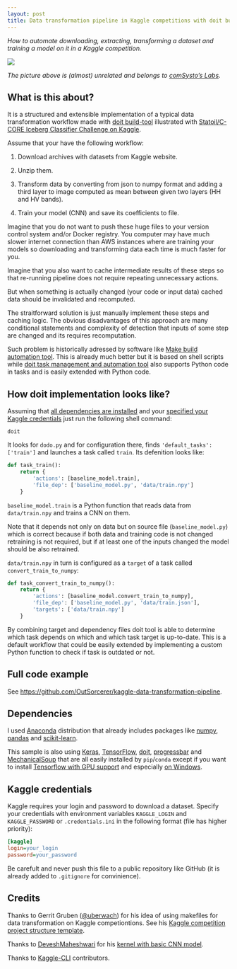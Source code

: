 ```yaml
---
layout: post
title: Data transformation pipeline in Kaggle competitions with doit build-tool
---
```


*How to automate downloading, extracting, transforming a dataset and training a model on it in a Kaggle competition.*

<image src='https://raw.githubusercontent.com/OutSorcerer/class-struggle/master/images/kaggle-pipeline.png' />

*The picture above is (almost) unrelated and belongs to [comSysto’s Labs](https://comsysto.wordpress.com/2013/12/20/taking-part-in-a-kaggle-competition-our-experience/).*

## What is this about?

It is a structured and extensible implementation of a typical data transformation workflow made with [doit build-tool](http://pydoit.org/) illustrated with [Statoil/C-CORE Iceberg Classifier Challenge on Kaggle](https://www.kaggle.com/c/statoil-iceberg-classifier-challenge).

Assume that your have the following workflow:

1. Download archives with datasets from Kaggle website.

2. Unzip them.

3. Transform data by converting from json to numpy format and adding a third layer to image computed as mean between given two layers (HH and HV bands).

4. Train your model (CNN) and save its coefficients to file.

Imagine that you do not want to push these huge files to your version control system and/or Docker registry. You computer may have much slower internet connection than AWS instances where are training your models so downloading and transforming data each time is much faster for you. 

Imagine that you also want to cache intermediate results of these steps so that re-running pipeline does not require repeating unnecessary actions.

But when something is actually changed (your code or input data) cached data should be invalidated and recomputed.

The straitforward solution is just manually implement these steps and caching logic. The obvious disadvantages of this approach are many conditional statements and complexity of detection that inputs of some step are changed and its requires recomputation.

Such problem is historically adressed by software like [Make build automation tool](https://en.wikipedia.org/wiki/Make_(software)). This is already much better but it is based on shell scripts while [doit task management and automation tool](http://pydoit.org/) also supports Python code in tasks and is easily extended with Python code.

## How doit implementation looks like?

Assuming that [all dependencies are installed](#dependencies) and your [specified your Kaggle credentials](#kaggle-credentials) just run the following shell command:

```shell
doit
```

It looks for `dodo.py` and for configuration there, finds `'default_tasks': ['train']` and launches a task called `train`. Its defenition looks like:

```python
def task_train():
    return {
        'actions': [baseline_model.train],
        'file_dep': ['baseline_model.py', 'data/train.npy']
    }
```

`baseline_model.train` is a Python function that reads data from `data/train.npy` and trains a CNN on them. 

Note that it depends not only on data but on source file (`baseline_model.py`) which is correct because if both data and training code is not changed retraining is not required, but if at least one of the inputs changed the model should be also retrained.

`data/train.npy` in turn is configured as a `target` of a task called `convert_train_to_numpy`:

```python
def task_convert_train_to_numpy():
    return {
        'actions': [baseline_model.convert_train_to_numpy],
        'file_dep': ['baseline_model.py', 'data/train.json'],
        'targets': ['data/train.npy']
    }
```

By combining target and dependency files doit tool is able to determine which task depends on which and which task target is up-to-date. This is a default workflow that could be easily extended by implementing a custom Python function to check if task is outdated or not.

## Full code example

See https://github.com/OutSorcerer/kaggle-data-transformation-pipeline.

## Dependencies

I used [Anaconda](https://anaconda.org/anaconda/python) distribution that already includes packages like [numpy](https://github.com/numpy/numpy), [pandas](https://github.com/pandas-dev/pandas) and [scikit-learn](https://github.com/scikit-learn/scikit-learn).

This sample is also using [Keras](https://github.com/fchollet/keras), [TensorFlow](https://github.com/tensorflow/tensorflow), [doit](https://github.com/pydoit/doit), [progressbar](https://github.com/WoLpH/python-progressbar) and [MechanicalSoup](https://github.com/MechanicalSoup/MechanicalSoup) that are all easily installed by `pip`/`conda` except if you want to install [Tensorflow with GPU support](https://www.tensorflow.org/install/) and especially [on Windows](https://www.tensorflow.org/install/install_windows).

## Kaggle credentials

Kaggle requires your login and password to download a dataset. Specify your credentials with environment variables `KAGGLE_LOGIN` and `KAGGLE_PASSWORD` or `.credentials.ini` in the following format (file has higher priority):

```ini
[kaggle]
login=your_login
password=your_password
```

Be carefult and never push this file to a public repository like GitHub (it is already added to `.gitignore` for convinience).

## Credits

Thanks to Gerrit Gruben ([@uberwach](https://github.com/uberwach)) for his idea of using makefiles for data transformation on Kaggle competiontions. See his [Kaggle competition project structure template](https://github.com/uberwach/cookiecutter-kaggle).

Thanks to [DeveshMaheshwari](https://www.kaggle.com/devm2024) for his [kernel with basic CNN model](https://www.kaggle.com/devm2024/keras-model-for-beginners-0-210-on-lb-eda-r-d/notebook).

Thanks to [Kaggle-CLI](https://github.com/floydwch/kaggle-cli) contributors.

